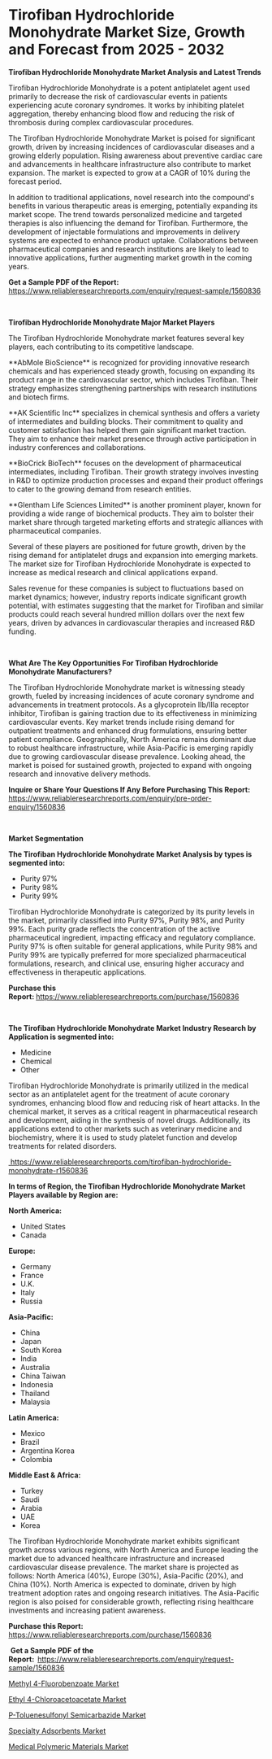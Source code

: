 <p><h1>Tirofiban Hydrochloride Monohydrate Market Size, Growth and Forecast from 2025 - 2032</h1></p><p><strong>Tirofiban Hydrochloride Monohydrate Market Analysis and Latest Trends</strong></p>
<p><p>Tirofiban Hydrochloride Monohydrate is a potent antiplatelet agent used primarily to decrease the risk of cardiovascular events in patients experiencing acute coronary syndromes. It works by inhibiting platelet aggregation, thereby enhancing blood flow and reducing the risk of thrombosis during complex cardiovascular procedures.</p><p>The Tirofiban Hydrochloride Monohydrate Market is poised for significant growth, driven by increasing incidences of cardiovascular diseases and a growing elderly population. Rising awareness about preventive cardiac care and advancements in healthcare infrastructure also contribute to market expansion. The market is expected to grow at a CAGR of 10% during the forecast period. </p><p>In addition to traditional applications, novel research into the compound's benefits in various therapeutic areas is emerging, potentially expanding its market scope. The trend towards personalized medicine and targeted therapies is also influencing the demand for Tirofiban. Furthermore, the development of injectable formulations and improvements in delivery systems are expected to enhance product uptake. Collaborations between pharmaceutical companies and research institutions are likely to lead to innovative applications, further augmenting market growth in the coming years.</p></p>
<p><strong>Get a Sample PDF of the Report:&nbsp;</strong> <a href="https://www.reliableresearchreports.com/enquiry/request-sample/1560836?utm_campaign=28&utm_medium=2&utm_source=Github&utm_content=ia&utm_term=01022025&utm_id=tirofiban-hydrochloride-monohydrate">https://www.reliableresearchreports.com/enquiry/request-sample/1560836</a></p>
<p>&nbsp;</p>
<p><strong>Tirofiban Hydrochloride Monohydrate Major Market Players</strong></p>
<p><p>The Tirofiban Hydrochloride Monohydrate market features several key players, each contributing to its competitive landscape. </p><p>**AbMole BioScience** is recognized for providing innovative research chemicals and has experienced steady growth, focusing on expanding its product range in the cardiovascular sector, which includes Tirofiban. Their strategy emphasizes strengthening partnerships with research institutions and biotech firms.</p><p>**AK Scientific Inc** specializes in chemical synthesis and offers a variety of intermediates and building blocks. Their commitment to quality and customer satisfaction has helped them gain significant market traction. They aim to enhance their market presence through active participation in industry conferences and collaborations.</p><p>**BioCrick BioTech** focuses on the development of pharmaceutical intermediates, including Tirofiban. Their growth strategy involves investing in R&D to optimize production processes and expand their product offerings to cater to the growing demand from research entities.</p><p>**Glentham Life Sciences Limited** is another prominent player, known for providing a wide range of biochemical products. They aim to bolster their market share through targeted marketing efforts and strategic alliances with pharmaceutical companies.</p><p>Several of these players are positioned for future growth, driven by the rising demand for antiplatelet drugs and expansion into emerging markets. The market size for Tirofiban Hydrochloride Monohydrate is expected to increase as medical research and clinical applications expand. </p><p>Sales revenue for these companies is subject to fluctuations based on market dynamics; however, industry reports indicate significant growth potential, with estimates suggesting that the market for Tirofiban and similar products could reach several hundred million dollars over the next few years, driven by advances in cardiovascular therapies and increased R&D funding.</p></p>
<p>&nbsp;</p>
<p><strong>What Are The Key Opportunities For Tirofiban Hydrochloride Monohydrate Manufacturers?</strong></p>
<p><p>The Tirofiban Hydrochloride Monohydrate market is witnessing steady growth, fueled by increasing incidences of acute coronary syndrome and advancements in treatment protocols. As a glycoprotein IIb/IIIa receptor inhibitor, Tirofiban is gaining traction due to its effectiveness in minimizing cardiovascular events. Key market trends include rising demand for outpatient treatments and enhanced drug formulations, ensuring better patient compliance. Geographically, North America remains dominant due to robust healthcare infrastructure, while Asia-Pacific is emerging rapidly due to growing cardiovascular disease prevalence. Looking ahead, the market is poised for sustained growth, projected to expand with ongoing research and innovative delivery methods.</p></p>
<p><strong>Inquire or Share Your Questions If Any Before Purchasing This Report:</strong> <a href="https://www.reliableresearchreports.com/enquiry/pre-order-enquiry/1560836?utm_campaign=28&utm_medium=2&utm_source=Github&utm_content=ia&utm_term=01022025&utm_id=tirofiban-hydrochloride-monohydrate">https://www.reliableresearchreports.com/enquiry/pre-order-enquiry/1560836</a></p>
<p>&nbsp;</p>
<p><strong>Market Segmentation</strong></p>
<p><strong>The Tirofiban Hydrochloride Monohydrate Market Analysis by types is segmented into:</strong></p>
<p><ul><li>Purity 97%</li><li>Purity 98%</li><li>Purity 99%</li></ul></p>
<p><p>Tirofiban Hydrochloride Monohydrate is categorized by its purity levels in the market, primarily classified into Purity 97%, Purity 98%, and Purity 99%. Each purity grade reflects the concentration of the active pharmaceutical ingredient, impacting efficacy and regulatory compliance. Purity 97% is often suitable for general applications, while Purity 98% and Purity 99% are typically preferred for more specialized pharmaceutical formulations, research, and clinical use, ensuring higher accuracy and effectiveness in therapeutic applications.</p></p>
<p><strong>Purchase this Report:&nbsp;</strong><a href="https://www.reliableresearchreports.com/purchase/1560836?utm_campaign=28&utm_medium=2&utm_source=Github&utm_content=ia&utm_term=01022025&utm_id=tirofiban-hydrochloride-monohydrate">https://www.reliableresearchreports.com/purchase/1560836</a></p>
<p>&nbsp;</p>
<p><strong>The Tirofiban Hydrochloride Monohydrate Market Industry Research by Application is segmented into:</strong></p>
<p><ul><li>Medicine</li><li>Chemical</li><li>Other</li></ul></p>
<p><p>Tirofiban Hydrochloride Monohydrate is primarily utilized in the medical sector as an antiplatelet agent for the treatment of acute coronary syndromes, enhancing blood flow and reducing risk of heart attacks. In the chemical market, it serves as a critical reagent in pharmaceutical research and development, aiding in the synthesis of novel drugs. Additionally, its applications extend to other markets such as veterinary medicine and biochemistry, where it is used to study platelet function and develop treatments for related disorders.</p></p>
<p><a href="https://www.reliableresearchreports.com/tirofiban-hydrochloride-monohydrate-r1560836?utm_campaign=28&utm_medium=2&utm_source=Github&utm_content=ia&utm_term=01022025&utm_id=tirofiban-hydrochloride-monohydrate">&nbsp;https://www.reliableresearchreports.com/tirofiban-hydrochloride-monohydrate-r1560836</a></p>
<p><strong>In terms of Region, the Tirofiban Hydrochloride Monohydrate Market Players available by Region are:</strong></p>
<p>
    <p> <strong> North America: </strong>
        <ul>
            <li>United States</li>
            <li>Canada</li>
        </ul>
        </p> 
    <p> <strong> Europe: </strong>
        <ul>
            <li>Germany</li>
            <li>France</li>
            <li>U.K.</li>
            <li>Italy</li>
            <li>Russia</li>
        </ul>
        </p> 
    <p> <strong> Asia-Pacific: </strong>
        <ul>
            <li>China</li>
            <li>Japan</li>
            <li>South Korea</li>
            <li>India</li>
            <li>Australia</li>
            <li>China Taiwan</li>
            <li>Indonesia</li>
            <li>Thailand</li>
            <li>Malaysia</li>
        </ul>
        </p> 
    <p> <strong> Latin America: </strong>
        <ul>
            <li>Mexico</li>
            <li>Brazil</li>
            <li>Argentina Korea</li>
            <li>Colombia</li>
        </ul>
        </p> 
    <p> <strong> Middle East & Africa: </strong>
        <ul>
            <li>Turkey</li>
            <li>Saudi</li>
            <li>Arabia</li>
            <li>UAE</li>
            <li>Korea</li>
        </ul>
    </p>
    </p>
<p><p>The Tirofiban Hydrochloride Monohydrate market exhibits significant growth across various regions, with North America and Europe leading the market due to advanced healthcare infrastructure and increased cardiovascular disease prevalence. The market share is projected as follows: North America (40%), Europe (30%), Asia-Pacific (20%), and China (10%). North America is expected to dominate, driven by high treatment adoption rates and ongoing research initiatives. The Asia-Pacific region is also poised for considerable growth, reflecting rising healthcare investments and increasing patient awareness.</p></p>
<p><strong>Purchase this Report: </strong><a href="https://www.reliableresearchreports.com/purchase/1560836?utm_campaign=28&utm_medium=2&utm_source=Github&utm_content=ia&utm_term=01022025&utm_id=tirofiban-hydrochloride-monohydrate">https://www.reliableresearchreports.com/purchase/1560836</a></p>
<p>&nbsp;<strong>Get a Sample PDF of the Report:&nbsp;&nbsp;</strong><a href="https://www.reliableresearchreports.com/enquiry/request-sample/1560836?utm_campaign=28&utm_medium=2&utm_source=Github&utm_content=ia&utm_term=01022025&utm_id=tirofiban-hydrochloride-monohydrate">https://www.reliableresearchreports.com/enquiry/request-sample/1560836</a></p>
<p><strong></strong></p>
<p><p><a href="https://github.com/boitafbg/Market-Research-Report-List-1/blob/main/methyl-4-fluorobenzoate-market.md?utm_campaign=28&utm_medium=2&utm_source=Github&utm_content=ia&utm_term=01022025&utm_id=tirofiban-hydrochloride-monohydrate">Methyl 4-Fluorobenzoate Market</a></p><p><a href="https://github.com/curinbucan9/Market-Research-Report-List-1/blob/main/ethyl-4-chloroacetoacetate-market.md?utm_campaign=28&utm_medium=2&utm_source=Github&utm_content=ia&utm_term=01022025&utm_id=tirofiban-hydrochloride-monohydrate">Ethyl 4-Chloroacetoacetate Market</a></p><p><a href="https://github.com/qetelosooya/Market-Research-Report-List-1/blob/main/p-toluenesulfonyl-semicarbazide-market.md?utm_campaign=28&utm_medium=2&utm_source=Github&utm_content=ia&utm_term=01022025&utm_id=tirofiban-hydrochloride-monohydrate">P-Toluenesulfonyl Semicarbazide Market</a></p><p><a href="https://github.com/laajzervo/Market-Research-Report-List-1/blob/main/specialty-adsorbents-market.md?utm_campaign=28&utm_medium=2&utm_source=Github&utm_content=ia&utm_term=01022025&utm_id=tirofiban-hydrochloride-monohydrate">Specialty Adsorbents Market</a></p><p><a href="https://github.com/yazminwollma30/Market-Research-Report-List-1/blob/main/medical-polymeric-materials-market.md?utm_campaign=28&utm_medium=2&utm_source=Github&utm_content=ia&utm_term=01022025&utm_id=tirofiban-hydrochloride-monohydrate">Medical Polymeric Materials Market</a></p></p>